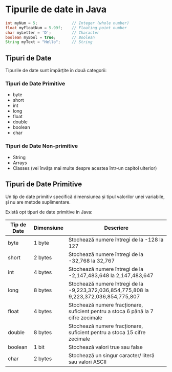 # Tipurile de date in Java

```java
int myNum = 5;               // Integer (whole number)
float myFloatNum = 5.99f;    // Floating point number
char myLetter = 'D';         // Character
boolean myBool = true;       // Boolean
String myText = "Hello";     // String
```

## Tipuri de Date

Tipurile de date sunt împărțite în două categorii:

### Tipuri de Date Primitive

- byte
- short
- int
- long
- float
- double
- boolean
- char

### Tipuri de Date Non-primitive

- String
- Arrays
- Classes (vei învăța mai multe despre acestea într-un capitol ulterior)

## Tipuri de Date Primitive

Un tip de date primitiv specifică dimensiunea și tipul valorilor unei variabile, și nu are metode suplimentare.

Există opt tipuri de date primitive în Java:

| Tip de Date | Dimensiune | Descriere                                         |
|-------------|------------|---------------------------------------------------|
| byte        | 1 byte     | Stochează numere întregi de la -128 la 127        |
| short       | 2 bytes    | Stochează numere întregi de la -32,768 la 32,767 |
| int         | 4 bytes    | Stochează numere întregi de la -2,147,483,648 la 2,147,483,647 |
| long        | 8 bytes    | Stochează numere întregi de la -9,223,372,036,854,775,808 la 9,223,372,036,854,775,807 |
| float       | 4 bytes    | Stochează numere fracționare, suficient pentru a stoca 6 până la 7 cifre zecimale |
| double      | 8 bytes    | Stochează numere fracționare, suficient pentru a stoca 15 cifre zecimale |
| boolean     | 1 bit      | Stochează valori true sau false                   |
| char        | 2 bytes    | Stochează un singur caracter/ literă sau valori ASCII |
